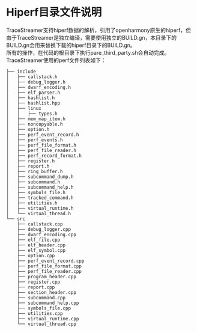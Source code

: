 # Hiperf目录文件说明
TraceStreamer支持hiperf数据的解析，引用了openharmony原生的hiperf，但由于TraceStreamer是独立编译，需要使用独立的BUILD.gn，本目录下的BUILD.gn会用来替换下载的hiperf目录下的BUILD.gn。   
所有的操作，在代码的根目录下执行pare_third_party.sh会自动完成。  
TraceStreamer使用的perf文件列表如下： 
```
├── include
│   ├── callstack.h
│   ├── debug_logger.h
│   ├── dwarf_encoding.h
│   ├── elf_parser.h
│   ├── hashlist.h
│   ├── hashlist.hpp
│   ├── linux
│   │   ├── types.h
│   ├── mem_map_item.h
│   ├── noncopyable.h
│   ├── option.h
│   ├── perf_event_record.h
│   ├── perf_events.h
│   ├── perf_file_format.h
│   ├── perf_file_reader.h
│   ├── perf_record_format.h
│   ├── register.h
│   ├── report.h
│   ├── ring_buffer.h
│   ├── subcommand_dump.h
│   ├── subcommand.h
│   ├── subcommand_help.h
│   ├── symbols_file.h
│   ├── tracked_command.h
│   ├── utilities.h
│   ├── virtual_runtime.h
│   └── virtual_thread.h
└── src
    ├── callstack.cpp
    ├── debug_logger.cpp
    ├── dwarf_encoding.cpp
    ├── elf_file.cpp
    ├── elf_header.cpp
    ├── elf_symbol.cpp
    ├── option.cpp
    ├── perf_event_record.cpp
    ├── perf_file_format.cpp
    ├── perf_file_reader.cpp
    ├── program_header.cpp
    ├── register.cpp
    ├── report.cpp
    ├── section_header.cpp
    ├── subcommand.cpp
    ├── subcommand_help.cpp
    ├── symbols_file.cpp
    ├── utilities.cpp
    ├── virtual_runtime.cpp
    └── virtual_thread.cpp
```
